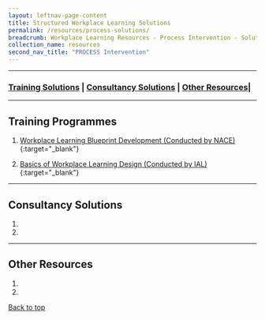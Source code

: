 ```yaml
---
layout: leftnav-page-content
title: Structured Workplace Learning Solutions 
permalink: /resources/process-solutions/
breadcrumb: Workplace Learning Resources - Process Intervention - Solutions
collection_name: resources
second_nav_title: "PROCESS Intervention"
---
```




-------------------

### [Training Solutions](#training) | [Consultancy Solutions](#consultancy) | [Other Resources](#other)| 

-------------------


<a name="training"></a>

## Training Programmes
1. [Workplace Learning Blueprint Development (Conducted by NACE)](https://www.nyp.edu.sg/lifelong-learning/national-centre-of-excellence-for-workplace-learning-nace/courses-training.html){:target="_blank"}

2. [Basics of Workplace Learning Design (Conducted by IAL)](https://www.ial.edu.sg/learn-at-ial/ial-programmes/other-continuing-and-professional-development/Basics-of-Workplace-Learning-Design.html){:target="_blank"}


-------------------


<a name="consultancy"></a>

## Consultancy Solutions
1. <br>
2.


-------------------

<a name="other"></a>

## Other Resources
1. <br>
2.


[Back to top](#top)
